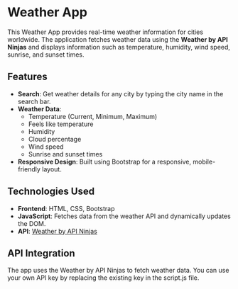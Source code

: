 # Weather App

This Weather App provides real-time weather information for cities worldwide. The application fetches weather data using the **Weather by API Ninjas** and displays information such as temperature, humidity, wind speed, sunrise, and sunset times.

## Features

- **Search**: Get weather details for any city by typing the city name in the search bar.
- **Weather Data**:
  - Temperature (Current, Minimum, Maximum)
  - Feels like temperature
  - Humidity
  - Cloud percentage
  - Wind speed
  - Sunrise and sunset times
- **Responsive Design**: Built using Bootstrap for a responsive, mobile-friendly layout.
  
## Technologies Used

- **Frontend**: HTML, CSS, Bootstrap
- **JavaScript**: Fetches data from the weather API and dynamically updates the DOM.
- **API**: [Weather by API Ninjas](https://rapidapi.com/apininjas/api/weather-by-api-ninjas)

## API Integration

The app uses the Weather by API Ninjas to fetch weather data. You can use your own API key by replacing the existing key in the script.js file.


